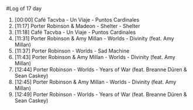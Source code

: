 #Log of 17 day

1. [00:00] Café Tacvba - Un Viaje - Puntos Cardinales
1. [11:17] Porter Robinson & Madeon - Shelter - Shelter
1. [11:18] Café Tacvba - Un Viaje - Puntos Cardinales
1. [11:31] Porter Robinson & Amy Millan - Worlds - Divinity (feat. Amy Millan)
1. [11:37] Porter Robinson - Worlds - Sad Machine
1. [11:43] Porter Robinson & Amy Millan - Worlds - Divinity (feat. Amy Millan)
1. [12:44] Porter Robinson - Worlds - Years of War (feat. Breanne Düren & Sean Caskey)
1. [12:45] Porter Robinson & Amy Millan - Worlds - Divinity (feat. Amy Millan)
1. [12:49] Porter Robinson - Worlds - Years of War (feat. Breanne Düren & Sean Caskey)
